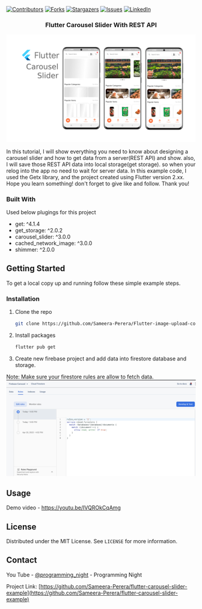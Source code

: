 [![Contributors][contributors-shield]][contributors-url]
[![Forks][forks-shield]][forks-url]
[![Stargazers][stars-shield]][stars-url]
[![Issues][issues-shield]][issues-url]
[![LinkedIn][linkedin-shield]][linkedin-url]
<!-- PROJECT LOGO -->
<p align="center">
  <h3 align="center">Flutter Carousel Slider With REST API</h3>
</p>

[![Product Name Screen Shot][product-screenshot]](https://github.com/Sameera-Perera/flutter-carousel-slider-example/blob/main/home.png)

In this tutorial, I will show everything you need to know about designing a carousel slider and how to get data from a server(REST API) and show. also, I will save those REST API data into local storage(get storage). so when your relog into the app no need to wait for server data.
In this example code, I used the Getx library, and the project created using Flutter version 2.xx. Hope you learn something! don't forget to give like and follow. Thank you!

### Built With
Used below plugings for this project

* get: ^4.1.4
* get_storage: ^2.0.2
* carousel_slider: ^3.0.0
* cached_network_image: ^3.0.0
* shimmer: ^2.0.0


<!-- GETTING STARTED -->
## Getting Started

To get a local copy up and running follow these simple example steps.

### Installation

1. Clone the repo
   ```sh
   git clone https://github.com/Sameera-Perera/Flutter-image-upload-complete-example.git
   ```
2. Install packages
   ```sh
   flutter pub get
   ```
3. Create new firebase project and add data into firestore database and storage.
  
Note: Make sure your firestore rules are allow to fetch data.
![Product Name Screen Shot][firebase-rules-screenshot]

<!-- USAGE EXAMPLES -->
## Usage

Demo video - https://youtu.be/IVQROkCqAmg


<!-- LICENSE -->
## License

Distributed under the MIT License. See `LICENSE` for more information.


<!-- CONTACT -->
## Contact

You Tube - [@programming_night](https://www.youtube.com/channel/UCKn8mSyZt_qwXK1Kzr6hA9w) - Programming Night

Project Link: [https://github.com/Sameera-Perera/flutter-carousel-slider-example](https://github.com/Sameera-Perera/flutter-carousel-slider-example)

<!-- MARKDOWN LINKS & IMAGES -->
<!-- https://www.markdownguide.org/basic-syntax/#reference-style-links -->
[contributors-shield]: https://img.shields.io/github/contributors/Sameera-Perera/flutter-carousel-slider-example.svg?style=for-the-badge
[contributors-url]: https://github.com/Sameera-Perera/flutter-carousel-slider-example/graphs/contributors
[forks-shield]: https://img.shields.io/github/forks/Sameera-Perera/flutter-carousel-slider-example.svg?style=for-the-badge
[forks-url]: https://github.com/Sameera-Perera/flutter-carousel-slider-example/network/members
[stars-shield]: https://img.shields.io/github/stars/Sameera-Perera/flutter-carousel-slider-example.svg?style=for-the-badge
[stars-url]: https://github.com/Sameera-Perera/flutter-carousel-slider-example/stargazers
[issues-shield]: https://img.shields.io/github/issues/Sameera-Perera/flutter-carousel-slider-example.svg?style=for-the-badge
[issues-url]: https://github.com/Sameera-Perera/flutter-carousel-slider-example/issues
[linkedin-shield]: https://img.shields.io/badge/-LinkedIn-black.svg?style=for-the-badge&logo=linkedin&colorB=555
[linkedin-url]: http://www.linkedin.com/in/sameera-perera-1148081b8
[product-screenshot]: home.png
[firebase-rules-screenshot]: firebase-rules.png
